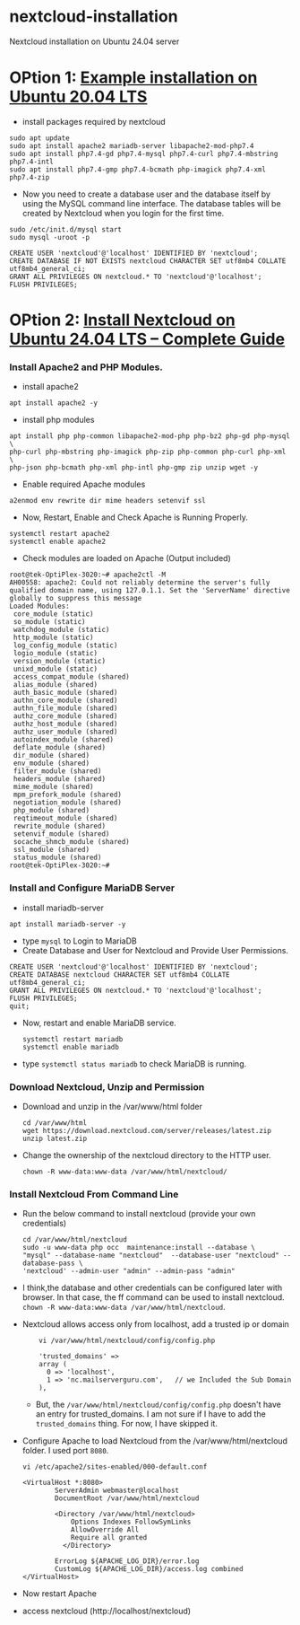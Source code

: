 # nextcloud-installation
Nextcloud installation on Ubuntu 24.04 server

# OPtion 1: [Example installation on Ubuntu 20.04 LTS](https://docs.nextcloud.com/server/20/admin_manual/installation/example_ubuntu.html/)
- install packages required by nextcloud
```
sudo apt update
sudo apt install apache2 mariadb-server libapache2-mod-php7.4
sudo apt install php7.4-gd php7.4-mysql php7.4-curl php7.4-mbstring php7.4-intl
sudo apt install php7.4-gmp php7.4-bcmath php-imagick php7.4-xml php7.4-zip
```
- Now you need to create a database user and the database itself by using the MySQL command line interface. The database tables will be created by Nextcloud when you login for the first time.
```
sudo /etc/init.d/mysql start
sudo mysql -uroot -p
```
```
CREATE USER 'nextcloud'@'localhost' IDENTIFIED BY 'nextcloud';
CREATE DATABASE IF NOT EXISTS nextcloud CHARACTER SET utf8mb4 COLLATE utf8mb4_general_ci;
GRANT ALL PRIVILEGES ON nextcloud.* TO 'nextcloud'@'localhost';
FLUSH PRIVILEGES;
```
# OPtion 2: [Install Nextcloud on Ubuntu 24.04 LTS – Complete Guide](https://mailserverguru.com/install-nextcloud-on-ubuntu-24-04-lts/)
### Install Apache2 and PHP Modules.
- install apache2
```
apt install apache2 -y
```
- install php modules
```
apt install php php-common libapache2-mod-php php-bz2 php-gd php-mysql \
php-curl php-mbstring php-imagick php-zip php-common php-curl php-xml \
php-json php-bcmath php-xml php-intl php-gmp zip unzip wget -y
```
- Enable required Apache modules
```
a2enmod env rewrite dir mime headers setenvif ssl
```
- Now, Restart, Enable and Check Apache is Running Properly.
```
systemctl restart apache2
systemctl enable apache2
```
- Check modules are loaded on Apache (Output included)
```
root@tek-OptiPlex-3020:~# apache2ctl -M
AH00558: apache2: Could not reliably determine the server's fully qualified domain name, using 127.0.1.1. Set the 'ServerName' directive globally to suppress this message
Loaded Modules:
 core_module (static)
 so_module (static)
 watchdog_module (static)
 http_module (static)
 log_config_module (static)
 logio_module (static)
 version_module (static)
 unixd_module (static)
 access_compat_module (shared)
 alias_module (shared)
 auth_basic_module (shared)
 authn_core_module (shared)
 authn_file_module (shared)
 authz_core_module (shared)
 authz_host_module (shared)
 authz_user_module (shared)
 autoindex_module (shared)
 deflate_module (shared)
 dir_module (shared)
 env_module (shared)
 filter_module (shared)
 headers_module (shared)
 mime_module (shared)
 mpm_prefork_module (shared)
 negotiation_module (shared)
 php_module (shared)
 reqtimeout_module (shared)
 rewrite_module (shared)
 setenvif_module (shared)
 socache_shmcb_module (shared)
 ssl_module (shared)
 status_module (shared)
root@tek-OptiPlex-3020:~#
```
### Install and Configure MariaDB Server
- install mariadb-server
```
apt install mariadb-server -y
```
- type `mysql` to Login to MariaDB
- Create Database and User for Nextcloud and Provide User Permissions.
```
CREATE USER 'nextcloud'@'localhost' IDENTIFIED BY 'nextcloud';
CREATE DATABASE nextcloud CHARACTER SET utf8mb4 COLLATE utf8mb4_general_ci;
GRANT ALL PRIVILEGES ON nextcloud.* TO 'nextcloud'@'localhost';
FLUSH PRIVILEGES;
quit;

```
- Now, restart and enable MariaDB service.
   ```
   systemctl restart mariadb
   systemctl enable mariadb
   ```
- type `systemctl status mariadb` to check MariaDB is running.
### Download Nextcloud, Unzip and Permission
- Download and unzip in the /var/www/html folder
  ```
  cd /var/www/html
  wget https://download.nextcloud.com/server/releases/latest.zip
  unzip latest.zip
  ```
- Change the ownership of the nextcloud directory to the HTTP user.
  ```
  chown -R www-data:www-data /var/www/html/nextcloud/
  ```
### Install Nextcloud From Command Line
- Run the below command to install nextcloud (provide your own credentials)
  ```
  cd /var/www/html/nextcloud
  sudo -u www-data php occ  maintenance:install --database \
  "mysql" --database-name "nextcloud"  --database-user "nextcloud" --database-pass \
  'nextcloud' --admin-user "admin" --admin-pass "admin"
  ```
- I think,the database and other credentials can be configured later with browser. In that case, the ff command can be used to install nextcloud.
  `chown -R www-data:www-data /var/www/html/nextcloud`.
- Nextcloud allows access only from localhost, add a trusted ip or domain
  ```
	  vi /var/www/html/nextcloud/config/config.php
	
	  'trusted_domains' =>
	  array (
	    0 => 'localhost',
	    1 => 'nc.mailserverguru.com',   // we Included the Sub Domain
	  ),
   ```
	- But, the `/var/www/html/nextcloud/config/config.php` doesn't have an entry for trusted_domains. I am not sure if I have to add the `trusted_domains` thing. For now, I have skipped it.

- Configure Apache to load Nextcloud from the /var/www/html/nextcloud folder. I used port `8080`.
	```  
	vi /etc/apache2/sites-enabled/000-default.conf
	
	<VirtualHost *:8080>
	        ServerAdmin webmaster@localhost
	        DocumentRoot /var/www/html/nextcloud
	        
	        <Directory /var/www/html/nextcloud>
	            Options Indexes FollowSymLinks
	            AllowOverride All
	            Require all granted
		      </Directory>
	        
	        ErrorLog ${APACHE_LOG_DIR}/error.log
	        CustomLog ${APACHE_LOG_DIR}/access.log combined
	</VirtualHost>
	```
- Now restart Apache
- access nextcloud (http://localhost/nextcloud)


  




